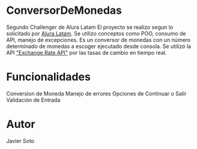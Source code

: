 # ConversorDeMonedas
Segundo Challenger de Alura Latam
El proyecto se realizo segun lo solicitado por [Alura Latam](https://www.aluracursos.com/). Se utilizo conceptos como POO, consumo de API, manejo de excepciones.
Es un conversor de monedas con un número determinado de monedas a escoger ejecutado desde consola.
Se utilizó la API ["Exchange Rate API"]((https://www.exchangerate-api.com/)) por las tasas de cambio en tiempo real.

# Funcionalidades
Conversion de Moneda
Manejo de errores
Opciones de Continuar o Salir
Validación de Entrada

# Autor
Javier Soto